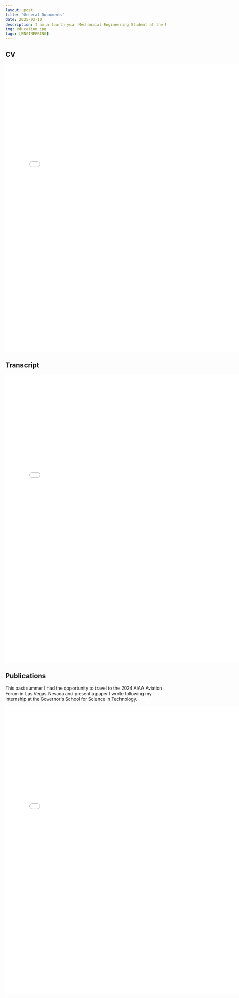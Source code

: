 ```yaml
---
layout: post
title: "General Documents"
date: 2025-03-10
description: I am a fourth-year Mechanical Engineering Student at the University of Virginia with a minor in Biomedical Engineering and an interest in Biomechanics. 
img: education.jpg
tags: [ENGINEERING]
---
```


## CV
<embed src="/assets/CV_3.11.25.pdf" width="750" height="900" type="application/pdf">

## Transcript
<embed src="/assets/UndergraduateTranscript.pdf" width="750" height="900" type="application/pdf">

## Publications
This past summer I had the opportunity to travel to the 2024 AIAA Aviation Forum in Las Vegas Nevada and present a paper I wrote following my internship at the Governor's School for Science in Technology. 

<embed src="/assets/Customizable Turbofan Engine Component in OpenVSP-FinalConferenceSubmission (2).pdf" width="750" height="900" type="application/pdf">
